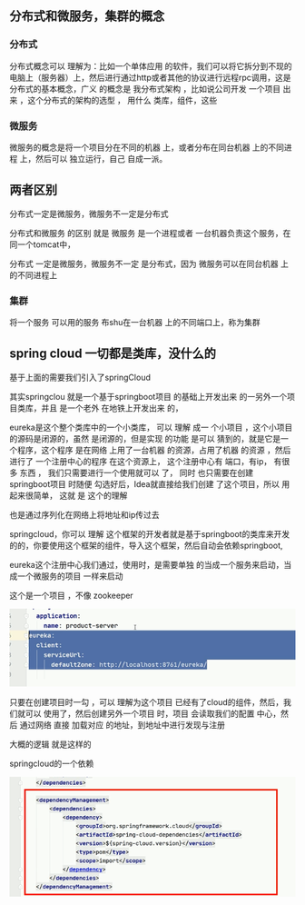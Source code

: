 ##  分布式和微服务，集群的概念

### 分布式

分布式概念可以 理解为：比如一个单体应用 的软件，我们可以将它拆分到不现的电脑上（服务器）上，然后进行通过http或者其他的协议进行远程rpc调用，这是分布式的基本概念，广义 的概念是 我分布式架构 ，比如说公司开发 一个项目 出来 ，这个分布式的架构的选型 ， 用什么 类库，组件，这些

### 微服务

微服务的概念是将一个项目分在不同的机器 上，或者分布在同台机器 上的不同进程 上，然后可以 独立运行，自己 自成一派。







## 两者区别 

分布式一定是微服务，微服务不一定是分布式

分布式和微服务 的区别 就是 微服务 是一个进程或者 一台机器负责这个服务，在同一个tomcat中， 

分布式 一定是微服务，微服务不一定 是分布式，因为 微服务可以在同台机器 上的不同进程上







### 集群

将一个服务 可以用的服务 布shu在一台机器 上的不同端口上，称为集群









## spring cloud  一切都是类库，没什么的

基于上面的需要我们引入了springCloud

其实springclou 就是一个基于springboot项目 的基础上开发出来 的一另外一个项目类库，并且 是一个老外 在地铁上开发出来 的，

eureka是这个整个类库中的一个小类库， 可以 理解 成一 个小项目 ，这个小项目 的源码是闭源的，虽然 是闭源的，但是实现 的功能 是可以 猜到的，就是它是一个程序，这个程序 是在网络 上用了一台机器 的资源，占用了机器 的资源 ，然后进行了 一个注册中心的程序 在这个资源上，  这个注册中心有  端口，有ip， 有很多 东西 ， 我们只需要进行一个使用就可以 了，   同时 也只需要在创建 springboot项目 时随便 勾选好后，Idea就直接给我们创建 了这个项目，所以 用起来很简单， 这就 是  这个的理解 



也是通过序列化在网络上将地址和ip传过去



springcloud，你可以 理解 这个框架的开发者就是基于springboot的类库来开发的的，你要使用这个框架的组件，导入这个框架，然后自动会依赖springboot,

 eureka这个注册中心我们通过，使用时，是需要单独 的当成一个服务来启动，当成一个微服务的项目 一样来启动

这个是一个项目 ，不像 zookeeper









![image-20240218101508877](https://raw.githubusercontent.com/Eat-garlic/picture/master/CWZJ/20240218101509.png)

只要在创建项目时一勾  ，可以 理解为这个项目 已经有了cloud的组件，然后，我们就可以 使用了，然后创建另外一个项目 时，项目 会读取我们的配置 中心，然后 通过网络 直接 加载对应 的地址，到地址中进行发现与注册 

大概的逻辑 就是这样的





springcloud的一个依赖 



![image-20240223164628140](https://raw.githubusercontent.com/Eat-garlic/picture/master/CWZJ/20240223164628.png)





